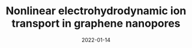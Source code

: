 ---
title: "Nonlinear electrohydrodynamic ion transport in graphene nanopores"
authors: Xiaowei Jiang†, Chunxiao Zhao†, Yechan Noh†, Yang Xu, Yuang Chen, Fanfan Chen, Laipeng Ma, Wencai Ren, Narayana R Aluru, Jiandong Feng
collection: publications
category: manuscripts
permalink: /publication/2022-01-14-ehd-ion-graphene
date: 2022-01-14
venue: 'Science Advances'
volume: 8
issue: 2
pages: eabj2510
publisher: American Association for the Advancement of Science
paperurl: 'https://www.science.org/doi/10.1126/sciadv.abj2510'
endnote: '†: co-first authors'
---